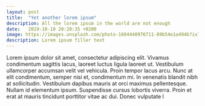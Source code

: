 ```yaml
---
layout: post
title:  "Yet another lorem ipsum"
description: All the lorem ipsum in the world are not enough
date:   2019-10-10 20:20:35 +0200
image: https://images.unsplash.com/photo-1604440976711-89b54e1a494b?ixlib=rb-1.2.1&ixid=eyJhcHBfaWQiOjEyMDd9&auto=format&fit=crop&w=900&q=60
description: Lorem ipsum filler text
---
```

Lorem ipsum dolor sit amet, consectetur adipiscing elit. Vivamus condimentum sagittis lacus, laoreet luctus ligula laoreet ut. Vestibulum ullamcorper accumsan velit vel vehicula. Proin tempor lacus arcu. Nunc at elit condimentum, semper nisi et, condimentum mi. In venenatis blandit nibh at sollicitudin. Vestibulum dapibus mauris at orci maximus pellentesque. Nullam id elementum ipsum. Suspendisse cursus lobortis viverra. Proin et erat at mauris tincidunt porttitor vitae ac dui. Donec vulputate l
